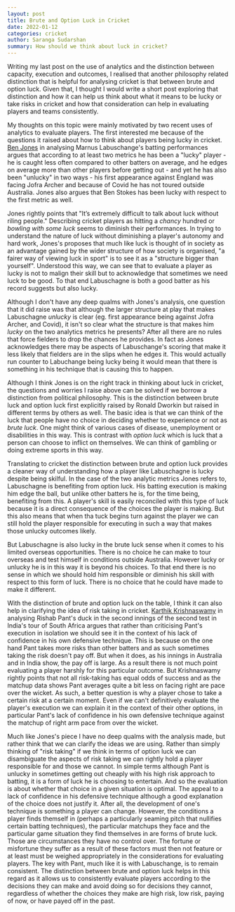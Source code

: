 ```yaml
---
layout: post
title: Brute and Option Luck in Cricket
date: 2022-01-12
categories: cricket
author: Saranga Sudarshan
summary: How should we think about luck in cricket?
---
```

Writing my last post on the use of analytics and the distinction between capacity, execution and outcomes, I realised that another philosophy related distinction that is helpful for analysing cricket is that between brute and option luck. Given that, I thought I would write a short post exploring that distinction and how it can help us think about what it means to be lucky or take risks in cricket and how that consideration can help in evaluating players and teams consistently.

My thoughts on this topic were mainly motivated by two recent uses of analytics to evaluate players. The first interested me because of the questions it raised about how to think about players being lucky in cricket. [Ben Jones](https://www.cricviz.com/marnus-labuschagnes-luck/) in analysing Marnus Labuschange's batting performances argues that according to at least two metrics he has been a "lucky" player - he is caught less often compared to other batters on average, and he edges on average more than other players before getting out - and  yet he has also been "unlucky" in two ways  - his first appearance against England was facing Jofra Archer and because of Covid he has not toured outside Australia. Jones also argues that Ben Stokes has been lucky with respect to the first metric as well. 

Jones rightly points that "It’s extremely difficult to talk about luck without riling people." Describing cricket players as hitting a _chancy_ hundred or _bowling with some luck_ seems to diminish their performances. In trying to understand the nature of luck without diminishing a player's autonomy and hard work, Jones's proposes that much like luck is thought of in society as an advantage gained by the wider structure of how society is organised, "a fairer way of viewing luck in sport" is to see it as a "structure bigger than yourself". Understood this way, we can see that to evaluate a player as lucky is not to malign their skill but to acknowledge that sometimes we need luck to be good. To that end Labuschagne is both a good batter as his record suggests but also lucky.

Although I don't have any deep qualms with Jones's analysis, one question that it did raise was that although the larger structure at play that makes Labuschagne _unlucky_ is clear (eg. first appearance being against Jofra Archer, and Covid), it isn't so clear what the structure is that makes him _lucky_ on the two analytics metrics he presents? After all there are no rules that force fielders to drop the chances he provides. In fact as Jones acknowledges there may be aspects of Labuschange's scoring that make it less likely that fielders are in the slips when he edges it. This would actually run counter to Labuchange being lucky being it would mean that there is something in his technique that is causing this to happen.

Although I think Jones is on the right track in thinking about luck in cricket, the questions and worries I raise above can be solved if we borrow a distinction from political philosophy. This is the distinction between brute luck and option luck first explicitly raised by Ronald Dworkin but raised in different terms by others as well. The basic idea is that we can think of the luck that people have no choice in deciding whether to experience or not as _brute luck_. One might think of various cases of disease, unemployment or disabilities in this way. This is contrast with _option luck_ which is luck that a person can choose to inflict on themselves. We can think of gambling or doing extreme sports in this way. 

Translating to cricket the distinction between brute and option luck provides a cleaner way of understanding how a player like Labuschagne is lucky despite being skilful. In the case of the two analytic metrics Jones refers to, Labuschagne is benefiting from option luck. His batting execution is making him edge the ball, but unlike other batters he is, for the time being, benefiting from this. A player's skill is easily reconciled with this type of luck because it is a direct consequence of the choices the player is making. But this also means that when tha tuck begins turn against the player we can still hold the player responsible for executing in such a way that makes those unlucky outcomes likely.

But Labuschagne is also lucky in the brute luck sense when it comes to his limited overseas opportunities. There is no choice he can make to tour overseas and test himself in conditions outside Australia. However lucky or unlucky he is in this way it is beyond his choices. To that end there is no sense in which we should hold him responsible or diminish his skill with respect to this form of luck. There is no choice that he could have made to make it different.

With the distinction of brute and option luck on the table, I think it can also help in clarifying the idea of risk taking in cricket. [Karthik Krishnaswamy](https://www.espncricinfo.com/story/sa-vs-ind-2022-why-did-rishabh-pant-play-that-shot-1295577) in analysing Rishab Pant's duck in the second innings of the second test in India's tour of South Africa argues that rather than criticising Pant's execution in isolation we should see it in the context of his lack of confidence in his own defensive technique. This is because on the one hand Pant takes more risks than other batters and as such sometimes taking the risk doesn't pay off. But when it does, as his innings in Australia and in India show, the pay off is large. As a result there is not much point evaluating a player harshly for this particular outcome. But Krishnaswamy rightly points that not all risk-taking has equal odds of success and as the matchup data shows Pant averages quite a bit less on facing right are pace over the wicket. As such, a better question is why a player chose to take a certain risk at a certain moment. Even if we can't definitively evaluate the player's execution we can explain it in the context of their other options, in particular Pant's lack of confidence in his own defensive technique against the matchup of right arm pace from over the wicket.

Much like Jones's piece I have no deep qualms with the analysis made, but rather think that we can clarify the ideas we are using. Rather than simply thinking of "risk taking" if we think in terms of option luck we can disambiguate the aspects of risk taking we can rightly hold a player responsible for and those we cannot. In simple terms although Pant is unlucky in sometimes getting out cheaply with his high risk approach to batting, it is a form of luck he is choosing to entertain. And so the evaluation is about whether that choice in a given situation is optimal. The appeal to a lack of confidence in his defensive technique although a good explanation of the choice does not justify it. After all, the development of one's technique is something a player can change. However, the conditions a player finds themself in (perhaps a particularly seaming pitch that nullifies certain batting techniques), the particular matchups they face and the particular game situation they find themselves in are forms of brute luck. Those are circumstances they have no control over. The fortune or misfortune they suffer as a result of these factors must then not feature or at least must be weighed appropriately in the considerations for evaluating players. The key with Pant, much like it is with Labuschange, is to remain consistent. The distinction between brute and option luck helps in this regard as it allows us to consistently evaluate players according to the decisions they can make and avoid doing so for decisions they cannot, regardless of whether the choices they make are high risk, low risk, paying of now, or have payed off in the past.